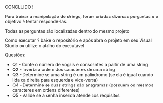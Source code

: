 CONCLUIDO !

Para treinar a manipulação de strings, foram criadas diversas perguntas e o objetivo é tentar respondê-las.

Todas as perguntas são localizadas dentro do mesmo projeto

Como executar ? baixe o repositório e após abra o projeto em seu Visual Studio ou utilize o atalho do executável

Questões:

- Q1 - Conte o número de vogais e consoantes a partir de uma string
- Q2 - Inverta a ordem dos caracteres de uma string
- Q3 - Determine se uma string é um palíndromo (se ela é igual quando lida da direita para esquerda e vice-versa)
- Q4 - Determine se duas strings são anagramas (possuem os mesmos caracteres em ordens diferentes)
- Q5 - Valide se a senha inserida atende aos requisitos
